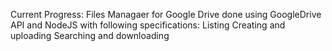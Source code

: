 Current Progress:  Files Managaer for Google Drive done using GoogleDrive API and NodeJS with following specifications:
Listing
Creating and uploading
Searching and downloading
